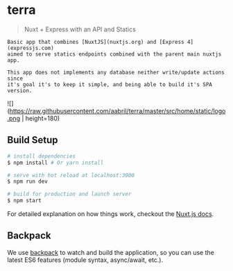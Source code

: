 # terra 

> Nuxt + Express with an API and Statics

```
Basic app that combines [NuxtJS](nuxtjs.org) and [Express 4](expressjs.com)
aimed to serve statics endpoints combined with the parent main nuxtjs app. 

This app does not implements any database neither write/update actions since
it's goal it's to keep it simple, and being able to build it's SPA version.
```

![](https://raw.githubusercontent.com/aabril/terra/master/src/home/static/logo.png | height=180)

## Build Setup

``` bash
# install dependencies
$ npm install # Or yarn install

# serve with hot reload at localhost:3000
$ npm run dev

# build for production and launch server
$ npm start
```

For detailed explanation on how things work, checkout the [Nuxt.js docs](https://github.com/nuxt/nuxt.js).

## Backpack

We use [backpack](https://github.com/palmerhq/backpack) to watch and build the application, so you can use the latest ES6 features (module syntax, async/await, etc.).
